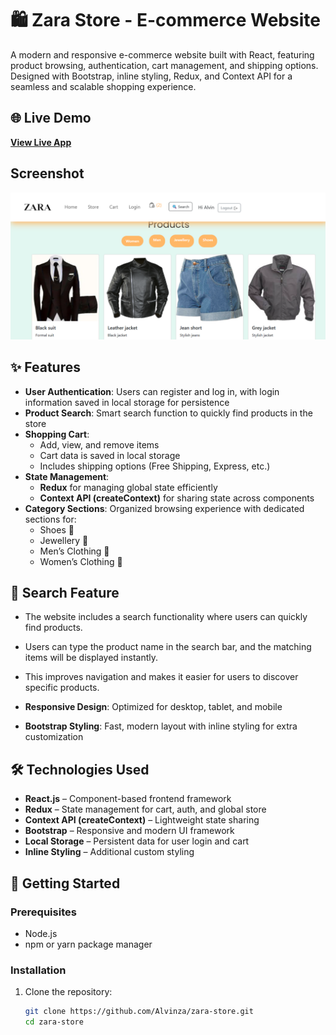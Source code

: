 # 🛍️ Zara Store - E-commerce Website

A modern and responsive e-commerce website built with React, featuring product browsing, authentication, cart management, and shipping options. Designed with Bootstrap, inline styling, Redux, and Context API for a seamless and scalable shopping experience.  

## 🌐 Live Demo

**[View Live App](https://zara-store-1ctr.onrender.com)**  
## Screenshot
![Project Screenshot](src/assets/screenshot.png)

## ✨ Features

- **User Authentication**: Users can register and log in, with login information saved in local storage for persistence  
- **Product Search**: Smart search function to quickly find products in the store  
- **Shopping Cart**:  
  - Add, view, and remove items  
  - Cart data is saved in local storage  
  - Includes shipping options (Free Shipping, Express, etc.)  
- **State Management**:  
  - **Redux** for managing global state efficiently  
  - **Context API (createContext)** for sharing state across components  
- **Category Sections**: Organized browsing experience with dedicated sections for:  
  - Shoes 👟  
  - Jewellery 💍  
  - Men’s Clothing 👔  
  - Women’s Clothing 👗
## 🔎 Search Feature

- The website includes a search functionality where users can quickly find products.
- Users can type the product name in the search bar, and the matching items will be displayed instantly.
- This improves navigation and makes it easier for users to discover specific products.

- **Responsive Design**: Optimized for desktop, tablet, and mobile  
- **Bootstrap Styling**: Fast, modern layout with inline styling for extra customization  

## 🛠️ Technologies Used

- **React.js** – Component-based frontend framework  
- **Redux** – State management for cart, auth, and global store  
- **Context API (createContext)** – Lightweight state sharing  
- **Bootstrap** – Responsive and modern UI framework  
- **Local Storage** – Persistent data for user login and cart  
- **Inline Styling** – Additional custom styling  

## 🚀 Getting Started

### Prerequisites
- Node.js  
- npm or yarn package manager  

### Installation

1. Clone the repository:
   ```bash
   git clone https://github.com/Alvinza/zara-store.git
   cd zara-store
